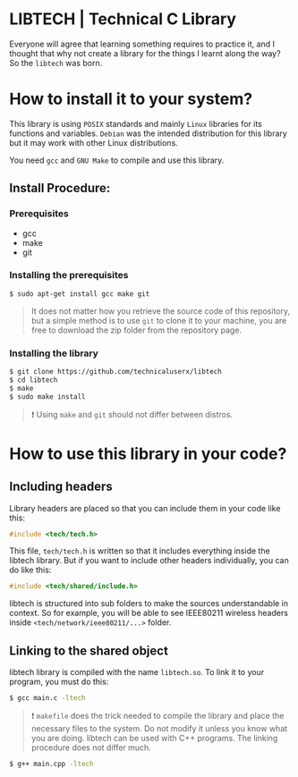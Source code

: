# LIBTECH | Technical C Library

Everyone will agree that learning something requires to practice it, and I thought that
why not create a library for the things I learnt along the way?
So the `libtech` was born.



# How to install it to your system?
This library is using `POSIX` standards and mainly `Linux` libraries for its functions and variables. `Debian` was the intended distribution for this library but it may work with other Linux distributions.

You need `gcc` and `GNU Make` to compile and use this library.
## Install Procedure:
### Prerequisites
* gcc
* make
* git
### Installing the prerequisites
```bash
$ sudo apt-get install gcc make git
```

> It does not matter how you retrieve the source code of this repository, but a simple method is to use `git` to clone it to your machine, you are free to download the zip folder from the repository page.

### Installing the library

```bash
$ git clone https://github.com/technicaluserx/libtech
$ cd libtech
$ make
$ sudo make install
```
> :exclamation:  Using `make` and `git` should not differ between distros.


# How to use this library in your code?

## Including headers

Library headers are placed so that you can include them in your code like this:
```c
#include <tech/tech.h>
```
This file, `tech/tech.h` is written so that it includes everything inside the libtech library.
But if you want to include other headers individually, you can do like this:

```c
#include <tech/shared/include.h>
```
libtech is structured into sub folders to make the sources understandable in context.
So for example, you will be able to see IEEE80211 wireless headers inside `<tech/network/ieee80211/...>` folder.

## Linking to the shared object

libtech library is compiled with the name `libtech.so`. To link it to your program, you must do this:
```bash
$ gcc main.c -ltech
```
> :exclamation: `makefile` does the trick needed to compile the library and place the necessary files to the system. Do not modify it unless you know what you are doing.
libtech can be used with C++ programs. The linking procedure does not differ much.
```bash
$ g++ main.cpp -ltech
```
